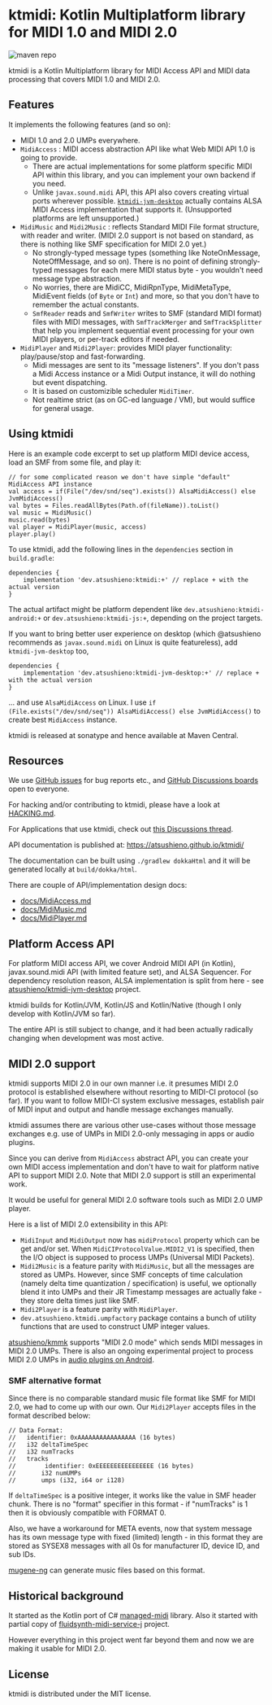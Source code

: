 # ktmidi: Kotlin Multiplatform library for MIDI 1.0 and MIDI 2.0

![maven repo](https://img.shields.io/maven-central/v/dev.atsushieno/ktmidi)

ktmidi is a Kotlin Multiplatform library for MIDI Access API and MIDI data processing that covers MIDI 1.0 and MIDI 2.0. 

## Features

It implements the following features (and so on):

- MIDI 1.0 and 2.0 UMPs everywhere.
- `MidiAccess` : MIDI access abstraction API like what Web MIDI API 1.0 is going to provide.
  - There are actual implementations for some platform specific MIDI API within this library, and you can implement your own backend if you need.
  - Unlike `javax.sound.midi` API, this API also covers creating virtual ports wherever possible. [`ktmidi-jvm-desktop`](https://github.com/atsushieno/ktmidi-jvm-desktop) actually contains ALSA MIDI Access implementation that supports it. (Unsupported platforms are left unsupported.)
- `MidiMusic` and `Midi2Music` : reflects Standard MIDI File format structure, with reader and writer. (MIDI 2.0 support is not based on standard, as there is nothing like SMF specification for MIDI 2.0 yet.)
  - No strongly-typed message types (something like NoteOnMessage, NoteOffMessage, and so on). There is no point of defining strongly-typed messages for each mere MIDI status byte - you wouldn't need message type abstraction.
  - No worries, there are MidiCC, MidiRpnType, MidiMetaType, MidiEvent fields (of `Byte` or `Int`) and more, so that you don't have to remember the actual constants.
  - `SmfReader` reads and `SmfWriter` writes to SMF (standard MIDI format) files with MIDI messages, with `SmfTrackMerger` and `SmfTrackSplitter` that help you implement sequential event processing for your own MIDI players, or per-track editors if needed.
- `MidiPlayer` and `Midi2Player`: provides MIDI player functionality: play/pause/stop and fast-forwarding.
  - Midi messages are sent to its "message listeners". If you don't pass a Midi Access instance or a Midi Output instance, it will do nothing but event dispatching.
  - It is based on customizible scheduler `MidiTimer`.
  - Not realtime strict (as on GC-ed language / VM), but would suffice for general usage.

## Using ktmidi

Here is an example code excerpt to set up platform MIDI device access, load an SMF from some file, and play it:

```
// for some complicated reason we don't have simple "default" MidiAccess API instance
val access = if(File("/dev/snd/seq").exists()) AlsaMidiAccess() else JvmMidiAccess()
val bytes = Files.readAllBytes(Path.of(fileName)).toList()
val music = MidiMusic()
music.read(bytes)
val player = MidiPlayer(music, access)
player.play()
```

To use ktmidi, add the following lines in the `dependencies` section in `build.gradle`:

```
dependencies {
    implementation 'dev.atsushieno:ktmidi:+' // replace + with the actual version
}
```

The actual artifact might be platform dependent like `dev.atsushieno:ktmidi-android:+` or `dev.atsushieno:ktmidi-js:+`, depending on the project targets.

If you want to bring better user experience on desktop (which @atsushieno recommends as `javax.sound.midi` on Linux is quite featureless), add `ktmidi-jvm-desktop` too,


```
dependencies {
    implementation 'dev.atsushieno:ktmidi-jvm-desktop:+' // replace + with the actual version
}
```

... and use `AlsaMidiAccess` on Linux. I use `if (File.exists("/dev/snd/seq")) AlsaMidiAccess() else JvmMidiAccess()` to create best `MidiAccess` instance.

ktmidi is released at sonatype and hence available at Maven Central.

## Resources

We use [GitHub issues](https://github.com/atsushieno/ktmidi/issues) for bug reports etc., and [GitHub Discussions boards](https://github.com/atsushieno/ktmidi/discussions/) open to everyone.

For hacking and/or contributing to ktmidi, please have a look at [HACKING.md](HACKING.md).

For Applications that use ktmidi, check out [this Discussions thread](https://github.com/atsushieno/ktmidi/discussions/14).

API documentation is published at: https://atsushieno.github.io/ktmidi/

The documentation can be built using `./gradlew dokkaHtml` and it will be generated locally at `build/dokka/html`.

There are couple of API/implementation design docs:

- [docs/MidiAccess.md](docs/MidiAccess.md)
- [docs/MidiMusic.md](docs/MidiMusic.md)
- [docs/MidiPlayer.md](docs/MidiPlayer.md)


## Platform Access API

For platform MIDI access API, we cover Android MIDI API (in Kotlin), javax.sound.midi API (with limited feature set), and ALSA Sequencer. For dependency resolution reason, ALSA implementation is split from here - see [atsushieno/ktmidi-jvm-desktop](https://github.com/atsushieno/ktmidi-jvm-desktop) project.

ktmidi builds for Kotlin/JVM, Kotlin/JS and Kotlin/Native (though I only develop with Kotlin/JVM so far).

The entire API is still subject to change, and it had been actually radically changing when development was most active.

## MIDI 2.0 support

ktmidi supports MIDI 2.0 in our own manner i.e. it presumes MIDI 2.0 protocol is established elsewhere without resorting to MIDI-CI protocol (so far). If you want to follow MIDI-CI system exclusive messages, establish pair of MIDI input and output and handle message exchanges manually.

ktmidi assumes there are various other use-cases without those message exchanges e.g. use of UMPs in MIDI 2.0-only messaging in apps or audio plugins.

Since you can derive from `MidiAccess` abstract API, you can create your own MIDI access implementation and don't have to wait for platform native API to support MIDI 2.0. Note that MIDI 2.0 support is still an experimental work.

It would be useful for general MIDI 2.0 software tools such as MIDI 2.0 UMP player.

Here is a list of MIDI 2.0 extensibility in this API:

- `MidiInput` and `MidiOutput` now has `midiProtocol` property which can be get and/or set. When `MidiCIProtocolValue.MIDI2_V1` is specified, then the I/O object is supposed to process UMPs (Universal MIDI Packets).
- `Midi2Music` is a feature parity with `MidiMusic`, but all the messages are stored as UMPs. However, since SMF concepts of time calculation (namely delta time quantization / specification) is useful, we optionally blend it into UMPs and their JR Timestamp messages are actually fake - they store delta times just like SMF.
- `Midi2Player` is a feature parity with `MidiPlayer`.
- `dev.atsushieno.ktmidi.umpfactory` package contains a bunch of utility functions that are used to construct UMP integer values.

[atsushieno/kmmk](https://github.com) supports "MIDI 2.0 mode" which sends MIDI messages in MIDI 2.0 UMPs. There is also an ongoing experimental project to process MIDI 2.0 UMPs in [audio plugins on Android](https://github.com/atsushieno/android-audio-plugin-framework/tree/main/java/aap-midi-device-service).

### SMF alternative format

Since there is no comparable standard music file format like SMF for MIDI 2.0, we had to come up with our own. Our `Midi2Player` accepts files in the format described below:

```
// Data Format:
//   identifier: 0xAAAAAAAAAAAAAAAA (16 bytes)
//   i32 deltaTimeSpec
//   i32 numTracks
//   tracks
//        identifier: 0xEEEEEEEEEEEEEEEE (16 bytes)
//       i32 numUMPs
//       umps (i32, i64 or i128)
```

If `deltaTimeSpec` is a positive integer, it works like the value in SMF header chunk. There is no "format" specifier in this format - if "numTracks" is 1 then it is obviously compatible with FORMAT 0.

Also, we have a workaround for META events, now that system message has its own message type with fixed (limited) length - in this format they are stored as SYSEX8 messages with all 0s for manufacturer ID, device ID, and sub IDs.

[mugene-ng](https://github.com/atsushieno/mugene-ng) can generate music files based on this format.

## Historical background

It started as the Kotlin port of C# [managed-midi](https://github.com/atsushieno/managed-midi) library. Also it started with partial copy of [fluidsynth-midi-service-j](https://github.com/atsushieno/fluidsynth-midi-service-j) project.

However everything in this project went far beyond them and now we are making it usable for MIDI 2.0.

## License

ktmidi is distributed under the MIT license.

